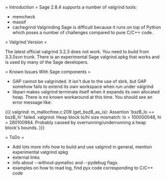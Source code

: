 = Introduction =
Sage 2.8.4 supports a number of valgrind tools:

 * memcheck
 * massif
 * cachegrind
Valgrinding Sage is difficult because it runs on top of Python which poses a number of challenges compared to pure C/C++ code.

= Valgrind Version =

The latest official valgrind 3.2.3 does not work. You need to build from 3.3.0svn trunk. There is an experimental Sage valgrind.spkg that works and is used by many of the Sage developers.

= Known Issues With Sage components =
 * GAP cannot be valgrinded. It isn't due to the use of sbrk, but GAP somehow fails to extend its own workspace when run under valgrind
 * libpari makes valgrind terminate itself when it expands its own allocated heap. There is no known workaround at this time. You should see an error message like:

{{{
valgrind: m_mallocfree.c:209 (get_bszB_as_is): Assertion 'bszB_lo == bszB_hi' failed.
valgrind: Heap block lo/hi size mismatch: lo = 100000048, hi = 280100984.
Probably caused by overrunning/underrunning a heap block's bounds.
}}}


= ToDo =
 * Add lots more info how to build and use valgrind in general, mention experimental valgrind.spkg
 * external links
 * info about --without-pymalloc and --pydebug flags.
 * examples on how to read log, find pyx code corresponding to C/C++ code
